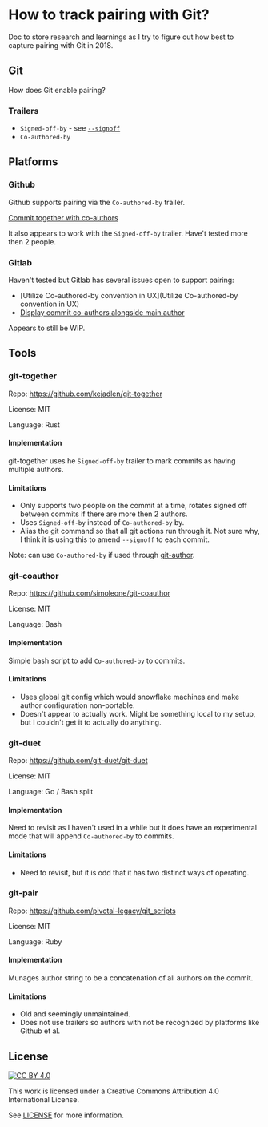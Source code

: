# How to track pairing with Git?

Doc to store research and learnings as I try to figure out how best to capture pairing with Git in 2018.

## Git

How does Git enable pairing?

### Trailers
* `Signed-off-by` - see [`--signoff`](https://git-scm.com/docs/git-commit#git-commit---signoff)
* `Co-authored-by`

## Platforms

### Github

Github supports pairing via the `Co-authored-by` trailer.

[Commit together with co-authors](https://blog.github.com/2018-01-29-commit-together-with-co-authors/)

It also appears to work with the `Signed-off-by` trailer. Have't tested more then 2 people.

### Gitlab

Haven't tested but Gitlab has several issues open to support pairing:

* [Utilize Co-authored-by convention in UX](Utilize Co-authored-by convention in UX)
* [Display commit co-authors alongside main author](https://gitlab.com/gitlab-org/gitlab-ce/issues/44986)

Appears to still be WIP.

## Tools

### git-together

Repo: https://github.com/kejadlen/git-together

License: MIT

Language: Rust

#### Implementation

git-together uses he `Signed-off-by` trailer to mark commits as having multiple authors.

#### Limitations

* Only supports two people on the commit at a time, rotates signed off between commits if there are more then 2 authors.
* Uses `Signed-off-by` instead of `Co-authored-by` by.
* Alias the git command so that all git actions run through it. Not sure why, I think it is using this to amend `--signoff` to each commit.

Note: can use `Co-authored-by` if used through [git-author](https://github.com/xinzweb/git-author).

### git-coauthor

Repo: https://github.com/simoleone/git-coauthor

License: MIT

Language: Bash

#### Implementation

Simple bash script to add `Co-authored-by` to commits.

#### Limitations

* Uses global git config which would snowflake machines and make author configuration non-portable.
* Doesn't appear to actually work. Might be something local to my setup, but I couldn't get it to actually do anything.


### git-duet

Repo: https://github.com/git-duet/git-duet

License: MIT

Language: Go / Bash split

#### Implementation

Need to revisit as I haven't used in a while but it does have an experimental mode that will append `Co-authored-by` to commits.

#### Limitations

* Need to revisit, but it is odd that it has two distinct ways of operating.

### git-pair

Repo: https://github.com/pivotal-legacy/git_scripts

License: MIT

Language: Ruby

#### Implementation

Munages author string to be a concatenation of all authors on the commit.

#### Limitations

* Old and seemingly unmaintained.
* Does not use trailers so authors with not be recognized by platforms like Github et al.


## License

[![CC BY 4.0](https://i.creativecommons.org/l/by/4.0/88x31.png)](https://creativecommons.org/licenses/by/4.0/)

This work is licensed under a Creative Commons Attribution 4.0 International License.

See [LICENSE](LICENSE) for more information.
